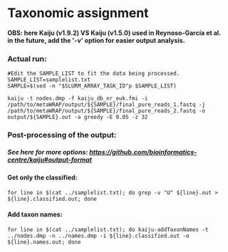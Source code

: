 # Taxonomic assignment 
**OBS: here Kaiju (v1.9.2) VS Kaiju (v1.5.0) used in Reynoso-García et al.**\
**in the future, add the '-v' option for easier output analysis.**

### Actual run:
```
#Edit the SAMPLE_LIST to fit the data being processed. 
SAMPLE_LIST=samplelist.txt
SAMPLE=$(sed -n "$SLURM_ARRAY_TASK_ID"p $SAMPLE_LIST)

kaiju -t nodes.dmp -f kaiju_db_nr_euk.fmi -i /path/to/metaWRAP/output/${SAMPLE}/final_pure_reads_1.fastq -j /path/to/metaWRAP/output/${SAMPLE}/final_pure_reads_2.fastq -o output/${SAMPLE}.out -a greedy -E 0.05 -z 32
```

### Post-processing of the output: 
##### See here for more options: https://github.com/bioinformatics-centre/kaiju#output-format 

#### Get only the classified:
```
for line in $(cat ../samplelist.txt); do grep -v "U" ${line}.out > ${line}.classified.out; done
```

#### Add taxon names:
```
for line in $(cat ../samplelist.txt); do kaiju-addTaxonNames -t ../nodes.dmp -n ../names.dmp -i ${line}.classified.out -o ${line}.names.out; done
```

